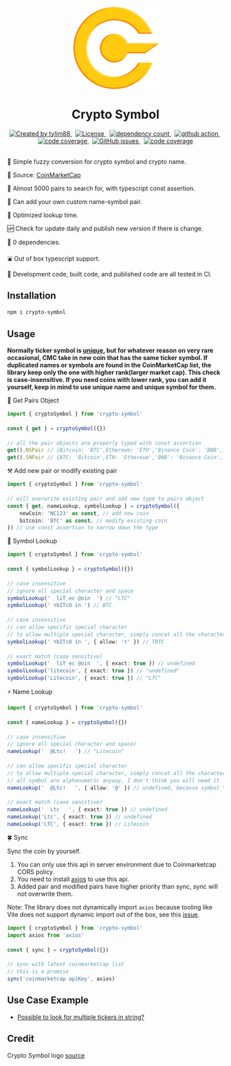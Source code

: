 <!-- markdownlint-disable MD010 -->
<!-- markdownlint-disable MD033 -->
<!-- markdownlint-disable MD041 -->

<div align="center">
<img>
		<img src="https://raw.githubusercontent.com/tylim88/crypto-symbol/master/img/symbol.png" width="200px"/>
		<h1>Crypto Symbol</h1>
</div>

<div align="center">
		<a href="https://www.npmjs.com/package/crypto-symbol" target="_blank">
				<img
					src="https://img.shields.io/npm/v/crypto-symbol"
					alt="Created by tylim88"
				/>
			</a>
			&nbsp;
			<a
				href="https://github.com/tylim88/crypto-symbol/blob/main/LICENSE"
				target="_blank"
			>
				<img
					src="https://img.shields.io/github/license/tylim88/crypto-symbol"
					alt="License"
				/>
			</a>
			&nbsp;
			<a
				href="https://www.npmjs.com/package/crypto-symbol?activeTab=dependencies"
				target="_blank"
			>
				<img
					src="https://img.shields.io/badge/dynamic/json?url=https://api.npmutil.com/package/crypto-symbol&label=dependencies&query=$.dependencies.count&color=brightgreen"
					alt="dependency count"
				/>
			</a>
			&nbsp;
			<a href="https://github.com/tylim88/crypto-symbol/actions" target="_blank">
				<img
					src="https://github.com/tylim88/Crypto-Symbol/workflows/Main/badge.svg"
					alt="github action"
				/>
			</a>
			&nbsp;
			<a href="https://codecov.io/gh/tylim88/Crypto-Symbol" target="_blank">
				<img
					src="https://codecov.io/gh/tylim88/Crypto-Symbol/branch/master/graph/badge.svg"
					alt="code coverage"
				/>
			</a>
			&nbsp;
			<a href="https://github.com/tylim88/crypto-symbol/issues" target="_blank">
				<img
					alt="GitHub issues"
					src="https://img.shields.io/github/issues-raw/tylim88/crypto-symbol"
				></img>
			</a>
			&nbsp;
			<a href="https://snyk.io/test/github/tylim88/crypto-symbol" target="_blank">
				<img
					src="https://snyk.io/test/github/tylim88/crypto-symbol/badge.svg"
					alt="code coverage"
				/>
			</a>
</div>
<br/>

🐤 Simple fuzzy conversion for crypto symbol and crypto name.

📔 Source: [CoinMarketCap](https://coinmarketcap.com)

🔔 Almost 5000 pairs to search for, with typescript const assertion.

💪 Can add your own custom name-symbol pair.

🌟 Optimized lookup time.

🆙 Check for update daily and publish new version if there is change.

🥰 0 dependencies.

⛲️ Out of box typescript support.

🦺 Development code, built code, and published code are all tested in CI.

## Installation

```bash
npm i crypto-symbol
```

## Usage

**Normally ticker symbol is [unique](https://coinmarketcap.com/alexandria/glossary/ticker-symbol), but for whatever reason on very rare occasional, CMC take in new coin that has the same ticker symbol. If duplicated names or symbols are found in the CoinMarketCap list, the library keep only the one with higher rank(larger market cap). This check is case-insensitive. If you need coins with lower rank, you can add it yourself, keep in mind to use unique name and unique symbol for them.**

🎵 Get Pairs Object

```ts
import { cryptoSymbol } from 'crypto-symbol'

const { get } = cryptoSymbol({})

// all the pair objects are properly typed with const assertion
get().NSPair // {Bitcoin: 'BTC',Ethereum: 'ETH','Binance Coin': 'BNB',......}
get().SNPair // {BTC: 'Bitcoin',ETH: 'Ethereum','BNB': 'Binance Coin',......}
```

⚒ Add new pair or modify existing pair

```ts
import { cryptoSymbol } from 'crypto-symbol'

// will overwrite existing pair and add new type to pairs object
const { get, nameLookup, symbolLookup } = cryptoSymbol({
	newCoin: 'NC123' as const, // add new coin
	bitcoin: 'BTC' as const, // modify existing coin
}) // use const assertion to narrow down the type
```

🎐 Symbol Lookup

```ts
import { cryptoSymbol } from 'crypto-symbol'

const { symbolLookup } = cryptoSymbol({})

// case insensitive
// ignore all special character and space
symbolLookup('  liT ec @oin  ') // "LTC"
symbolLookup(' τbITcO in ') // BTC

// case insensitive
// can allow specific special character
// to allow multiple special character, simply concat all the character, eg "#$%)("
symbolLookup(' τbITcO in ', { allow: 'τ' }) // TBTC

// exact match (case sensitive)
symbolLookup('  liT ec @oin  ', { exact: true }) // undefined
symbolLookup('litecoin', { exact: true }) // "undefined"
symbolLookup('Litecoin', { exact: true }) // "LTC"
```

⚡️ Name Lookup

```ts
import { cryptoSymbol } from 'crypto-symbol'

const { nameLookup } = cryptoSymbol({})

// case insensitive
// ignore all special character and space)
nameLookup('  @Ltc!   ') // "Litecoin"

// can allow specific special character
// to allow multiple special character, simply concat all the character, eg "#$%)("
// all symbol are alphanumeric anyway, I don't think you will need it
nameLookup('  @Ltc!   ', { allow: '@' }) // undefined, because symbol "@Ltc" does not exist

// exact match (case sensitive)
nameLookup('  Ltc   ', { exact: true }) // undefined
nameLookup('Ltc', { exact: true }) // undefined
nameLookup('LTC', { exact: true }) // Litecoin
```

🍀 Sync

Sync the coin by yourself.

1. You can only use this api in server environment due to Coinmarketcap CORS policy.
2. You need to install [axios](https://www.npmjs.com/package/axios) to use this api.
3. Added pair and modified pairs have higher priority than sync, sync will not overwrite them.

Note: The library does not dynamically import `axios` because tooling like Vite does not support dynamic import out of the box, see this [issue](https://github.com/tylim88/Crypto-Symbol/issues/41).

```ts
import { cryptoSymbol } from 'crypto-symbol'
import axios from 'axios'

const { sync } = cryptoSymbol({})

// sync with latest coinmarketcap list
// this is a promise
sync('coinmarketcap apiKey', axios)
```

## Use Case Example

- [Possible to look for multiple tickers in string?](https://github.com/tylim88/Crypto-Symbol/issues/49)

## Credit

Crypto Symbol logo [source](https://flyclipart.com/cryptocurrency-gold-cryptocurrency-png-678000#)
